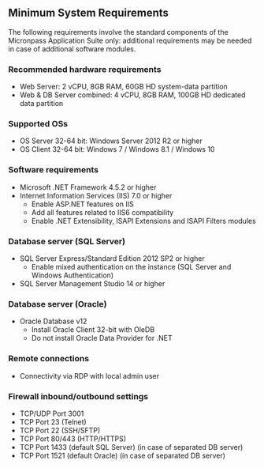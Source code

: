 
## Minimum System Requirements
The following requirements involve the standard components of the Micronpass Application Suite only: additional requirements may be needed in case of additional software modules.

### Recommended hardware requirements
* Web Server: 2 vCPU, 8GB RAM, 60GB HD system-data partition
* Web & DB Server combined: 4 vCPU, 8GB RAM, 100GB HD dedicated data partition

### Supported OSs
* OS Server 32-64 bit: Windows Server 2012 R2 or higher
* OS Client 32-64 bit: Windows 7 / Windows 8.1 / Windows 10

### Software requirements
* Microsoft .NET Framework 4.5.2 or higher
* Internet Information Services (IIS) 7.0 or higher
    * Enable ASP.NET features on IIS
    * Add all features related to IIS6 compatibility
    * Enable .NET Extensibility, ISAPI Extensions and ISAPI Filters modules

### Database server (SQL Server)
* SQL Server Express/Standard Edition 2012 SP2 or higher
    * Enable mixed authentication on the instance (SQL Server and Windows Authentication)
* SQL Server Management Studio 14 or higher

### Database server (Oracle)
* Oracle Database v12
    * Install Oracle Client 32-bit with OleDB
    * Do not install Oracle Data Provider for .NET

### Remote connections
* Connectivity via RDP with local admin user

### Firewall inbound/outbound settings
* TCP/UDP Port 3001
* TCP Port 23 (Telnet)
* TCP Port 22 (SSH/SFTP)
* TCP Port 80/443 (HTTP/HTTPS)
* TCP Port 1433 (default SQL Server) (in case of separated DB server)
* TCP Port 1521 (default Oracle) (in case of separated DB server)
 

